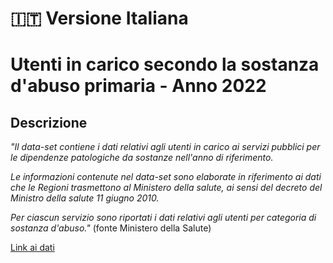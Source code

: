 # :it: Versione Italiana

# Utenti in carico secondo la sostanza d'abuso primaria - Anno 2022

## Descrizione 

*"Il data-set contiene i dati relativi agli utenti in carico ai servizi pubblici per le dipendenze patologiche da sostanze nell'anno di riferimento.*

*Le informazioni contenute nel data-set sono elaborate in riferimento ai dati che le Regioni trasmettono al Ministero della salute, ai sensi del decreto del Ministro della salute 11 giugno 2010.*

*Per ciascun servizio sono riportati i dati relativi agli utenti per categoria di sostanza d'abuso."* (fonte Ministero della Salute)


[Link ai dati](https://www.dati.salute.gov.it/dati/dettaglioDataset.jsp?menu=dati&idPag=190) 
